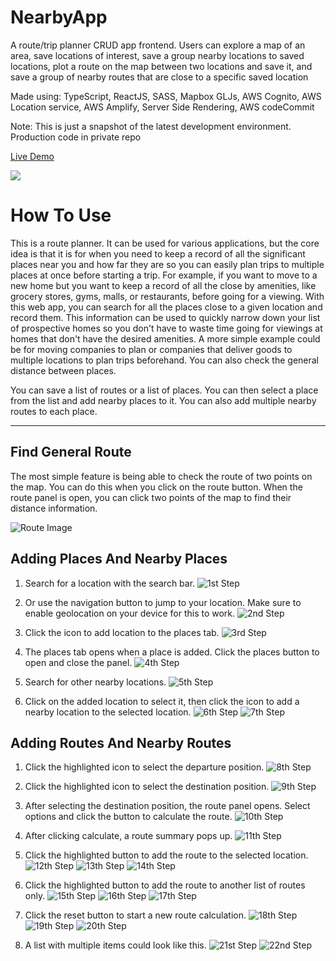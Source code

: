 # NearbyApp
A route/trip planner CRUD app frontend. Users can explore a map of an area, save locations of interest, save a group nearby locations to saved locations, plot a route on the map between two locations and save it, and save a group of nearby routes that are close to a specific saved location

Made using: TypeScript, ReactJS, SASS,  Mapbox GLJs, AWS Cognito, AWS Location service, AWS Amplify, Server Side Rendering, AWS codeCommit

Note: This is just a snapshot of the latest development environment. Production code in private repo

[Live Demo](https://development.d1kzsfeau1uesc.amplifyapp.com/)

![](https://github.com/Foyin/NearbyApp/assets/15314851/a975a04c-0596-4185-9f7c-32c82761e68e)


# How To Use

This is a route planner. It can be used for various applications, but the core idea is that it is for when you need to keep a record of all the significant places near you and how far they are so you can easily plan trips to multiple places at once before starting a trip. For example, if you want to move to a new home but you want to keep a record of all the close by amenities, like grocery stores, gyms, malls, or restaurants, before going for a viewing. With this web app, you can search for all the places close to a given location and record them. This information can be used to quickly narrow down your list of prospective homes so you don't have to waste time going for viewings at homes that don't have the desired amenities. A more simple example could be for moving companies to plan or companies that deliver goods to multiple locations to plan trips beforehand. You can also check the general distance between places.

You can save a list of routes or a list of places. You can then select a place from the list and add nearby places to it. You can also add multiple nearby routes to each place.

---

## Find General Route

The most simple feature is being able to check the route of two points on the map. You can do this when you click on the route button. When the route panel is open, you can click two points of the map to find their distance information.

![Route Image](src/images/tutorial/routeImg.png)

## Adding Places And Nearby Places

1. Search for a location with the search bar.
   ![1st Step](src/images/tutorial/4.png)

2. Or use the navigation button to jump to your location. Make sure to enable geolocation on your device for this to work.
   ![2nd Step](src/images/tutorial/getLocation.png)

3. Click the icon to add location to the places tab.
   ![3rd Step](src/images/tutorial/5.png)

4. The places tab opens when a place is added. Click the places button to open and close the panel.
   ![4th Step](src/images/tutorial/6.png)

5. Search for other nearby locations.
   ![5th Step](src/images/tutorial/7.png)

6. Click on the added location to select it, then click the icon to add a nearby location to the selected location.
   ![6th Step](src/images/tutorial/8.png)
   ![7th Step](src/images/tutorial/9.png)

## Adding Routes And Nearby Routes

1. Click the highlighted icon to select the departure position.
   ![8th Step](src/images/tutorial/10.png)

2. Click the highlighted icon to select the destination position.
   ![9th Step](src/images/tutorial/11.png)

3. After selecting the destination position, the route panel opens. Select options and click the button to calculate the route.
   ![10th Step](src/images/tutorial/12.png)

4. After clicking calculate, a route summary pops up.
   ![11th Step](src/images/tutorial/13.png)

5. Click the highlighted button to add the route to the selected location.
   ![12th Step](src/images/tutorial/14.png)
   ![13th Step](src/images/tutorial/15.png)
   ![14th Step](src/images/tutorial/16.png)

6. Click the highlighted button to add the route to another list of routes only.
   ![15th Step](src/images/tutorial/17.png)
   ![16th Step](src/images/tutorial/18.png)
   ![17th Step](src/images/tutorial/19.png)

7. Click the reset button to start a new route calculation.
   ![18th Step](src/images/tutorial/20.png)
   ![19th Step](src/images/tutorial/21.png)
   ![20th Step](src/images/tutorial/22.png)

8. A list with multiple items could look like this.
   ![21st Step](src/images/tutorial/23.png)
   ![22nd Step](src/images/tutorial/24.png)
